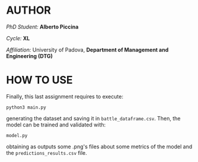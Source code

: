 # AUTHOR
*PhD Student:* **Alberto Piccina**

*Cycle:* **XL**

*Affiliation:* University of Padova, **Department of Management and Engineering (DTG)**

# HOW TO USE
Finally, this last assignment requires to execute:

```python3 main.py```

generating the dataset and saving it in ```battle_dataframe.csv```.
Then, the model can be trained and validated with:

```model.py```

obtaining as outputs some .png's files about some metrics of the model and the ```predictions_results.csv``` file.
